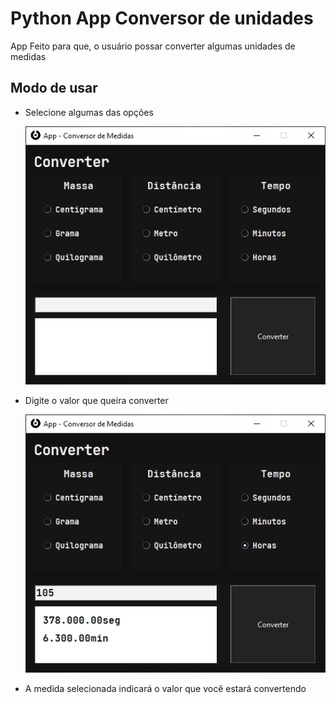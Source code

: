 # Python App Conversor de unidades

App Feito para que, o usuário possar converter algumas unidades de medidas

## Modo de usar

-   Selecione algumas das opções

    ![foto App](image/app_conversor_unidades.png)

-   Digite o valor que queira converter

    ![foto App](image/app_conversor_unidades_horas.png)

-   A medida selecionada indicará o valor que você estará convertendo
